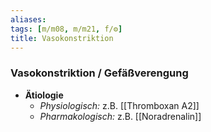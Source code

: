 ```yaml
---
aliases: 
tags: [m/m08, m/m21, f/⚙️]
title: Vasokonstriktion
---
```

### Vasokonstriktion / Gefäßverengung
- **Ätiologie**
	- *Physiologisch:* z.B. [[Thromboxan A2]]
	- *Pharmakologisch:* z.B. [[Noradrenalin]]